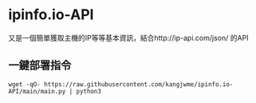 # ipinfo.io-API
又是一個簡單獲取主機的IP等等基本資訊，結合http://ip-api.com/json/ 的API

## 一鍵部署指令

```
wget -qO- https://raw.githubusercontent.com/kangjwme/ipinfo.io-API/main/main.py | python3
```
